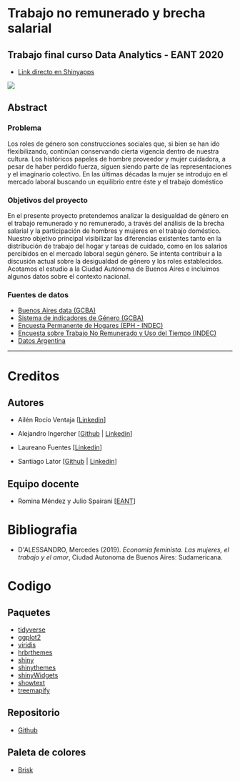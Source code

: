 # Trabajo no remunerado y brecha salarial
## Trabajo final curso Data Analytics - EANT 2020

- [Link directo en Shinyapps](https://santiago-lator.shinyapps.io/proyecto-final-EANT)

![](https://github.com/santiagolator/data_analytics/raw/master/R/shiny_apps/proyecto-final-EANT/app_shiny.gif)

## Abstract
### Problema

Los roles de género son construcciones sociales que, si bien se han ido flexibilizando, continúan conservando cierta vigencia dentro de nuestra cultura.
Los históricos papeles de hombre proveedor y mujer cuidadora, a pesar de haber perdido fuerza, siguen siendo parte de las representaciones y el imaginario colectivo.
En las últimas décadas la mujer se introdujo en el mercado laboral buscando un equilibrio entre éste y el trabajo doméstico

### Objetivos del proyecto

En el presente proyecto pretendemos analizar la desigualdad de género en el trabajo remunerado y no remunerado, a través del análisis de la brecha salarial y la participación de hombres y mujeres en el trabajo doméstico.
Nuestro objetivo principal visibilizar las diferencias existentes tanto en la distribución de trabajo del hogar y tareas de cuidado, como en los salarios percibidos en el mercado laboral según género. Se intenta contribuir a la discusión actual sobre la desigualdad de género y los roles establecidos.
Acotamos el estudio a la Ciudad Autónoma de Buenos Aires e incluimos algunos datos sobre el contexto nacional.

### Fuentes de datos

- [Buenos Aires data (GCBA)](https://data.buenosaires.gob.ar)
- [Sistema de indicadores de Género (GCBA)](https://www.estadisticaciudad.gob.ar)
- [Encuesta Permanente de Hogares (EPH - INDEC)](https://www.indec.gob.ar/indec/web/Institucional-Indec-BasesDeDatos)
- [Encuesta sobre Trabajo No Remunerado y Uso del Tiempo (INDEC)](https://www.indec.gob.ar/indec/web/Nivel4-Tema-4-31-117)
- [Datos Argentina](https://datos.gob.ar/)

---

# Creditos
## Autores

- Ailén Rocío Ventaja [[Linkedin](https://www.linkedin.com/in/ailenventaja/)]

- Alejandro Ingercher [[Github](https://github.com/aleingercher) |  [Linkedin](https://www.linkedin.com/in/alejandro-ingercher-casas-234aba41)]

- Laureano Fuentes [[Linkedin](http://linkedin.com/in/laureanofuentes)]

- Santiago Lator [[Github](https://github.com/santiagolator) |  [Linkedin](https://www.linkedin.com/in/santiago-lator-arias-291879153/)]

## Equipo docente
- Romina Méndez y Julio Spairani [[EANT](https://eant.tech/)]

# Bibliografia
- D'ALESSANDRO, Mercedes (2019). _Economia feminista. Las mujeres, el trabajo y el amor_, Ciudad Autonoma de Buenos Aires: Sudamericana.

# Codigo

## Paquetes

- [tidyverse](https://www.tidyverse.org/)
- [ggplot2](https://ggplot2.tidyverse.org/)
- [viridis](https://cran.r-project.org/web/packages/viridis/vignettes/intro-to-viridis.html)
- [hrbrthemes](https://github.com/hrbrmstr/hrbrthemes)
- [shiny](https://shiny.rstudio.com/)
- [shinythemes](https://rstudio.github.io/shinythemes/)
- [shinyWidgets](https://github.com/dreamRs/shinyWidgets)
- [showtext](https://github.com/yixuan/showtext)
- [treemapify](https://github.com/wilkox/treemapify)


## Repositorio

- [Github](https://github.com/santiagolator/data_analytics/tree/master/R/shiny_apps/proyecto-final-EANT)

## Paleta de colores

- [Brisk](https://www.color-hex.com/color-palette/95221)

